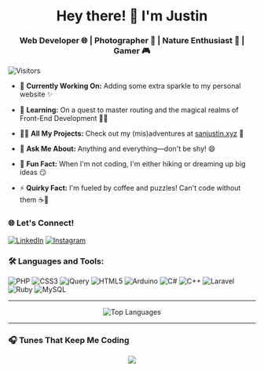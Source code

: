 <h1 align="center">Hey there! 👋 I'm Justin</h1>

<h3 align="center"> Web Developer 🌐 | Photographer 📸 | Nature Enthusiast 🌿 | Gamer 🎮 </h3>

![Visitors](https://komarev.com/ghpvc/?username=sanjeosutin&label=Visitors&color=0e75b6&style=flat)

- 🔭 **Currently Working On:** Adding some extra sparkle to my personal website ✨

- 🌱 **Learning:** On a quest to master routing and the magical realms of Front-End Development 🧙‍♂️

- 👨‍💻 **All My Projects:** Check out my (mis)adventures at [sanjustin.xyz](https://sanjustin.xyz) 🚀

- 💬 **Ask Me About:** Anything and everything—don't be shy! 😄

- 🎨 **Fun Fact:** When I'm not coding, I'm either hiking or dreaming up big ideas 😏

- ⚡ **Quirky Fact:** I'm fueled by coffee and puzzles! Can't code without them ☕🧩

### 🌐 Let's Connect!

[![LinkedIn](https://img.shields.io/badge/-LinkedIn-blue?style=flat&logo=Linkedin&logoColor=white)](https://linkedin.com/in/justinsan/)
[![Instagram](https://img.shields.io/badge/-Instagram-E4405F?style=flat&logo=Instagram&logoColor=white)](https://instagram.com/sanjeosutin)

### 🛠️ Languages and Tools:

![PHP](https://img.shields.io/badge/-PHP-777BB4?style=flat&logo=PHP&logoColor=white) 
![CSS3](https://img.shields.io/badge/-CSS3-1572B6?style=flat&logo=CSS3&logoColor=white) 
![jQuery](https://img.shields.io/badge/-jQuery-0769AD?style=flat&logo=jQuery&logoColor=white) 
![HTML5](https://img.shields.io/badge/-HTML5-E34F26?style=flat&logo=HTML5&logoColor=white) 
![Arduino](https://img.shields.io/badge/-Arduino-00979D?style=flat&logo=Arduino&logoColor=white) 
![C#](https://img.shields.io/badge/-C%23-239120?style=flat&logo=C%23&logoColor=white) 
![C++](https://img.shields.io/badge/-C++-00599C?style=flat&logo=C%2B%2B&logoColor=white)
![Laravel](https://img.shields.io/badge/-Laravel-FF2D20?style=flat&logo=Laravel&logoColor=white) 
![Ruby](https://img.shields.io/badge/-Ruby-CC342D?style=flat&logo=Ruby&logoColor=white) 
![MySQL](https://img.shields.io/badge/-MySQL-4479A1?style=flat&logo=MySQL&logoColor=white)


---

<p align="center">
  <img src="https://github-readme-stats.vercel.app/api/top-langs?username=sanjeosutin&show_icons=true&theme=dark&hide_border=true&locale=en&layout=compact&count_private=true&hide_title=true&include_all_commits=true" alt="Top Languages" />
</p>

---

### 🎧 Tunes That Keep Me Coding

<p align="center">
  <img src="https://spotify-github-profile.kittinanx.com/api/view?uid=jhonlex888&cover_image=true&theme=novatorem&show_offline=false&background_color=121212&interchange=false&bar_color=53b14f&bar_color_cover=true">
</p>
